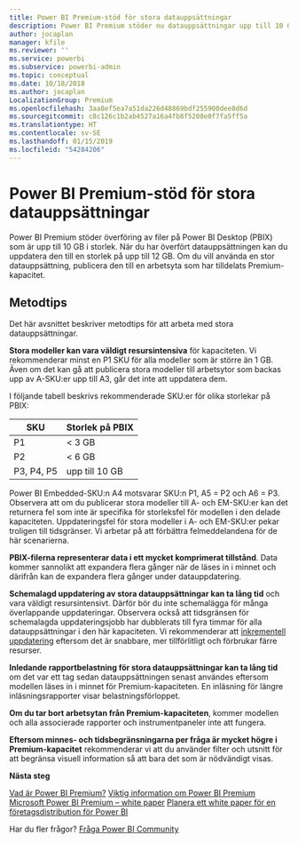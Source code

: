 ```yaml
---
title: Power BI Premium-stöd för stora datauppsättningar
description: Power BI Premium stöder nu datauppsättningar upp till 10 GB.
author: jocaplan
manager: kfile
ms.reviewer: ''
ms.service: powerbi
ms.subservice: powerbi-admin
ms.topic: conceptual
ms.date: 10/18/2018
ms.author: jocaplan
LocalizationGroup: Premium
ms.openlocfilehash: 3aa8ef5ea7a51da226d48869bdf255900dee8d6d
ms.sourcegitcommit: c8c126c1b2ab4527a16a4fb8f5208e0f7fa5ff5a
ms.translationtype: HT
ms.contentlocale: sv-SE
ms.lasthandoff: 01/15/2019
ms.locfileid: "54284206"
---
```

# <a name="power-bi-premium-support-for-large-datasets"></a>Power BI Premium-stöd för stora datauppsättningar

Power BI Premium stöder överföring av filer på Power BI Desktop (PBIX) som är upp till 10 GB i storlek. När du har överfört datauppsättningen kan du uppdatera den till en storlek på upp till 12 GB. Om du vill använda en stor datauppsättning, publicera den till en arbetsyta som har tilldelats Premium-kapacitet.
 
## <a name="best-practices"></a>Metodtips

Det här avsnittet beskriver metodtips för att arbeta med stora datauppsättningar.

**Stora modeller kan vara väldigt resursintensiva** för kapaciteten. Vi rekommenderar minst en P1 SKU för alla modeller som är större än 1 GB. Även om det kan gå att publicera stora modeller till arbetsytor som backas upp av A-SKU:er upp till A3, går det inte att uppdatera dem.

I följande tabell beskrivs rekommenderade SKU:er för olika storlekar på PBIX:

   |SKU  |Storlek på PBIX   |
   |---------|---------|
   |P1    | < 3 GB        |
   |P2    | < 6 GB        |
   |P3, P4, P5    | upp till 10 GB   |

Power BI Embedded-SKU:n A4 motsvarar SKU:n P1, A5 = P2 och A6 = P3. Observera att om du publicerar stora modeller till A- och EM-SKU:er kan det returnera fel som inte är specifika för storleksfel för modellen i den delade kapaciteten. Uppdateringsfel för stora modeller i A- och EM-SKU:er pekar troligen till tidsgränser. Vi arbetar på att förbättra felmeddelandena för de här scenarierna.

**PBIX-filerna representerar data i ett mycket komprimerat tillstånd**. Data kommer sannolikt att expandera flera gånger när de läses in i minnet och därifrån kan de expandera flera gånger under datauppdatering.

**Schemalagd uppdatering av stora datauppsättningar kan ta lång tid** och vara väldigt resursintensivt. Därför bör du inte schemalägga för många överlappande uppdateringar. Observera också att tidsgränsen för schemalagda uppdateringsjobb har dubblerats till fyra timmar för alla datauppsättningar i den här kapaciteten. Vi rekommenderar att [inkrementell uppdatering](service-premium-incremental-refresh.md) eftersom det är snabbare, mer tillförlitligt och förbrukar färre resurser.

**Inledande rapportbelastning för stora datauppsättningar kan ta lång tid** om det var ett tag sedan datauppsättningen senast användes eftersom modellen läses in i minnet för Premium-kapaciteten. En inläsning för längre inläsningsrapporter visar belastningsförloppet.

**Om du tar bort arbetsytan från Premium-kapaciteten**, kommer modellen och alla associerade rapporter och instrumentpaneler inte att fungera.

**Eftersom minnes- och tidsbegränsningarna per fråga är mycket högre i Premium-kapacitet** rekommenderar vi att du använder filter och utsnitt för att begränsa visuell information så att bara det som är nödvändigt visas.

**Nästa steg**

[Vad är Power BI Premium?](service-premium.md)
[Viktig information om Power BI Premium](service-premium-release-notes.md)
[Microsoft Power BI Premium – white paper](https://aka.ms/pbipremiumwhitepaper)
[Planera ett white paper för en företagsdistribution för Power BI](https://aka.ms/pbienterprisedeploy)

Har du fler frågor? [Fråga Power BI Community](https://community.powerbi.com/)
